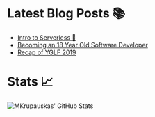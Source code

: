 # Latest Blog Posts 📚

<!-- BLOG-POST-LIST:START -->
- [Intro to Serverless 🚀](https://dev.to/mkrup/intro-to-serverless-c9k)
- [Becoming an 18 Year Old Software Developer](https://dev.to/mkrup/becoming-an-18-year-old-software-developer-14f0)
- [Recap of YGLF 2019](https://dev.to/mkrup/recap-of-yglf-2019-keo)
<!-- BLOG-POST-LIST:END -->

# Stats 📈

![MKrupauskas' GitHub Stats](https://github-readme-stats.vercel.app/api?username=MKrupauskas&count_private=true&show_icons=true)

